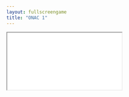```yaml
---
layout: fullscreengame
title: "ONAC 1"
---
```

<iframe src="game.html" width="auto" height="auto" allowfullscreen>
<a href="https://discord.gg/vUFQxXYhjz">Support the devs!</a>